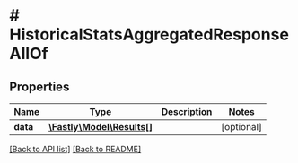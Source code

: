# # HistoricalStatsAggregatedResponseAllOf

## Properties

Name | Type | Description | Notes
------------ | ------------- | ------------- | -------------
**data** | [**\Fastly\Model\Results[]**](Results.md) |  | [optional] 


[[Back to API list]](../../README.md#endpoints) [[Back to README]](../../README.md)
